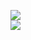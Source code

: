 [![](https://img.shields.io/badge/Made%20With-Github%20Spray-lightgrey.svg?style=for-the-badge&logo=github)](https://github.com/Annihil/github-spray#13685)  
[![](https://i.imgur.com/2DrTn0Z.gif)](https://github.com/Annihil/github-spray)